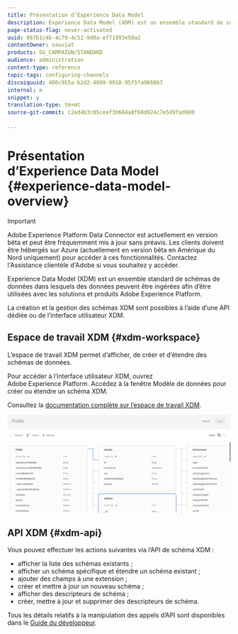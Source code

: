 ```yaml
---
title: Présentation d’Experience Data Model
description: Experience Data Model (XDM) est un ensemble standard de schémas de données dans lesquels des données peuvent être ingérées afin d’être utilisées avec les solutions et produits Adobe Experience Platform.
page-status-flag: never-activated
uuid: 867b1c4b-4c79-4c52-9d0a-ef71993e50a2
contentOwner: sauviat
products: SG_CAMPAIGN/STANDARD
audience: administration
content-type: reference
topic-tags: configuring-channels
discoiquuid: 406c955a-b2d2-4099-9918-95f5fa966067
internal: n
snippet: y
translation-type: tm+mt
source-git-commit: c2ed4b3c85ceef3b604a8f68d924c7e5d9fad900

---
```



# Présentation d’Experience Data Model {#experience-data-model-overview}

>[!IMPORTANT]
>
>Adobe Experience Platform Data Connector est actuellement en version bêta et peut être fréquemment mis à jour sans préavis. Les clients doivent être hébergés sur Azure (actuellement en version bêta en Amérique du Nord uniquement) pour accéder à ces fonctionnalités. Contactez l&#39;Assistance clientèle d&#39;Adobe si vous souhaitez y accéder.

Experience Data Model (XDM) est un ensemble standard de schémas de données dans lesquels des données peuvent être ingérées afin d’être utilisées avec les solutions et produits Adobe Experience Platform.

La création et la gestion des schémas XDM sont possibles à l’aide d’une API dédiée ou de l’interface utilisateur XDM.

## Espace de travail XDM {#xdm-workspace}

L’espace de travail XDM permet d’afficher, de créer et d’étendre des schémas de données.

Pour accéder à l’interface utilisateur XDM, ouvrez Adobe Experience Platform. Accédez à la fenêtre Modèle de données pour créer ou étendre un schéma XDM.

Consultez la [documentation complète sur l’espace de travail XDM](https://docs.adobe.com/content/help/en/experience-platform/xdm/api/getting-started.html).

![](assets/aep_xdmworkspace.png)

## API XDM {#xdm-api}

Vous pouvez effectuer les actions suivantes via l’API de schéma XDM :

* afficher la liste des schémas existants ;
* afficher un schéma spécifique et étendre un schéma existant ;
* ajouter des champs à une extension ;
* créer et mettre à jour un nouveau schéma ;
* afficher des descripteurs de schéma ;
* créer, mettre à jour et supprimer des descripteurs de schéma.

Tous les détails relatifs à la manipulation des appels d’API sont disponibles dans le [Guide du développeur](https://docs.adobe.com/content/help/en/experience-platform/xdm/api/getting-started.html).
